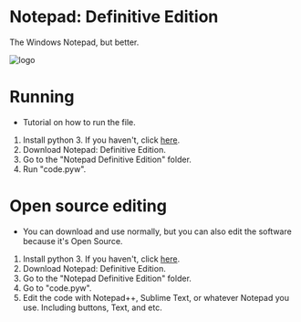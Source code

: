 # Notepad: Definitive Edition
The Windows Notepad, but better.

![logo](https://user-images.githubusercontent.com/108637656/199874500-463b618f-e3d8-4e81-b11f-dd050695b562.png)

# Running
* Tutorial on how to run the file.
1. Install python 3. If you haven't, click <a href="https://www.python.org/downloads/" target="_blank" class="footer-top_link">here</a>.
2. Download Notepad: Definitive Edition.
3. Go to the "Notepad Definitive Edition" folder.
4. Run "code.pyw".
# Open source editing
* You can download and use normally, but you can also edit the software because it's Open Source.
1. Install python 3. If you haven't, click <a href="https://www.python.org/downloads/" target="_blank" class="footer-top_link">here</a>.
2. Download Notepad: Definitive Edition.
3. Go to the "Notepad Definitive Edition" folder.
4. Go to "code.pyw".
5. Edit the code with Notepad++, Sublime Text, or whatever Notepad you use. Including buttons, Text, and etc.
